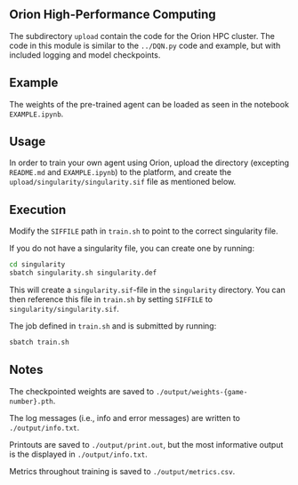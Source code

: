 Orion High-Performance Computing
--------------------------------

The subdirectory `upload` contain the code for the Orion HPC cluster. The code in this module is 
similar to the `../DQN.py` code and example, but with included logging and model checkpoints.

Example
-------

The weights of the pre-trained agent can be loaded as seen in the notebook `EXAMPLE.ipynb`.

Usage
-----

In order to train your own agent using Orion, upload the directory (excepting `README.md` and 
`EXAMPLE.ipynb`) to the platform, and create the `upload/singularity/singularity.sif` file as 
mentioned below.

Execution
---------

Modify the `SIFFILE` path in `train.sh` to point to the correct singularity file.

If you do not have a singularity file, you can create one by running:

```bash
cd singularity
sbatch singularity.sh singularity.def
```
    
This will create a `singularity.sif`-file in the `singularity` directory. You can then
reference this file in `train.sh` by setting `SIFFILE` to `singularity/singularity.sif`.

The job defined in `train.sh` and is submitted by running:
    
```bash
sbatch train.sh
```

Notes
-----

The checkpointed weights are saved to `./output/weights-{game-number}.pth`.

The log messages (i.e., info and error messages) are written to `./output/info.txt`.

Printouts are saved to `./output/print.out`, but the most informative output is the displayed in 
`./output/info.txt`.

Metrics throughout training is saved to `./output/metrics.csv`.
